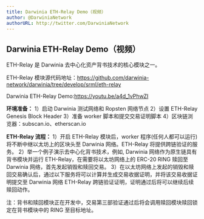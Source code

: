 ```yaml
---
title: Darwinia ETH-Relay Demo（视频）
author: @DarwiniaNetwork
authorURL: http://twitter.com/DarwiniaNetwork
---
```


## Darwinia ETH-Relay Demo（视频）

ETH-Relay 是 Darwinia 去中心化资产背书技术的核心模块之一。

<!--truncate-->

ETH-Relay 模块源代码地址：https://github.com/darwinia-network/darwinia/tree/develop/srml/eth-relay

Darwinia ETH-Relay Demo:https://youtu.be/a4d_1vPhwZI

**环境准备：**
1）启动 Darwinia 测试网络和 Ropsten 网络节点
2）设置 ETH-Relay Genesis Block Header
3）准备 worker 脚本和提交交易证明脚本 4）区块链浏览器：subscan.io、etherscan.io

**ETH-Relay 流程：**
1）开启 ETH-Relay 模块后，worker 程序(任何人都可以运行)将不断中继以太坊上的区块头至 Darwinia 网络。ETH-Relay 将提供跨链验证的服务。
2）举一个例子演示去中心化背书技术，例如, Darwinia 网络作为原生链具有背书模块并运行 ETH-Relay，在需要将以太坊网络上的 ERC-20 RING 赎回至 Darwinia 网络，首先发起销毁和赎回交易。
3）在以太坊网络上发起的销毁和赎回交易确认后，通过以下服务将可以计算并生成交易收据证明，并将该交易收据证明提交至 Darwinia 网络 ETH-Relay 跨链验证证明，证明通过后将可以继续后续赎回动作。

注：背书和赎回模块正在开发中，交易第三部验证通过后将会调用赎回模块赎回锁定在背书模块中的 RING 至目标地址。
